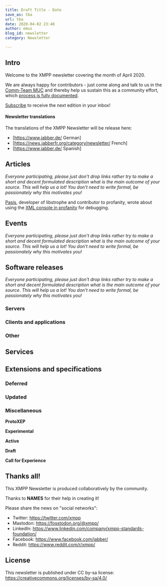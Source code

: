 ```yaml
---
title: Draft Title - Date
save_as: tba
url: tba
date: 2020-04-02 23:40
author: emus
blog_id: newsletter
category: Newsletter

---
```



## Intro

Welcome to the XMPP newsletter covering the month of April 2020.


We are always happy for contributors - just come along and talk to us in the [Comm-Team MUC](xmpp:commteam@muc.xmpp.org?join) and thereby help us sustain this as a community effort, which [process is fully documented](https://wiki.xmpp.org/web/News_and_Articles_for_the_next_XMPP_Newsletter).

[Subscribe](https://tinyletter.com/xmpp) to receive the next edition in your inbox!


#### Newsletter translations


The translations of the XMPP Newsletter will be release here:

- [https://www.jabber.de/ German]
- [https://news.jabberfr.org/category/newsletter/ French]
- [https://www.jabber.de/ Spanish]


## Articles

_Everyone participating, please just don't drop links rather try to make a short and decent formulated description what is the main outcome of your source. This will help us a lot! You don't need to write formal, be passionately why this motivates you!_

[Pasis](https://github.com/pasis), developer of libstrophe and contributor to profanity, wrote about using the [XML console in profanity](https://profanity-im.github.io/blog/post/xml-console-in-profanity/) for debugging. 

## Events

_Everyone participating, please just don't drop links rather try to make a short and decent formulated description what is the main outcome of your source. This will help us a lot! You don't need to write formal, be passionately why this motivates you!_

## Software releases

_Everyone participating, please just don't drop links rather try to make a short and decent formulated description what is the main outcome of your source. This will help us a lot! You don't need to write formal, be passionately why this motivates you!_

### Servers 

### Clients and applications

### Other


## Services


## Extensions and specifications

### Deferred

### Updated

### Miscellaneous

**ProtoXEP**

**Experimental**

**Active**

**Draft**

**Call for Experience**


## Thanks all!

This XMPP Newsletter is produced collaboratively by the community.

Thanks to **NAMES** for their help in creating it!

Please share the news on "social networks":

* Twitter: https://twitter.com/xmpp
* Mastodon: https://fosstodon.org/@xmpp/
* LinkedIn: https://www.linkedin.com/company/xmpp-standards-foundation/
* Facebook: https://www.facebook.com/jabber/
* Reddit: https://www.reddit.com/r/xmpp/


## License

This newsletter is published under CC by-sa license: https://creativecommons.org/licenses/by-sa/4.0/
